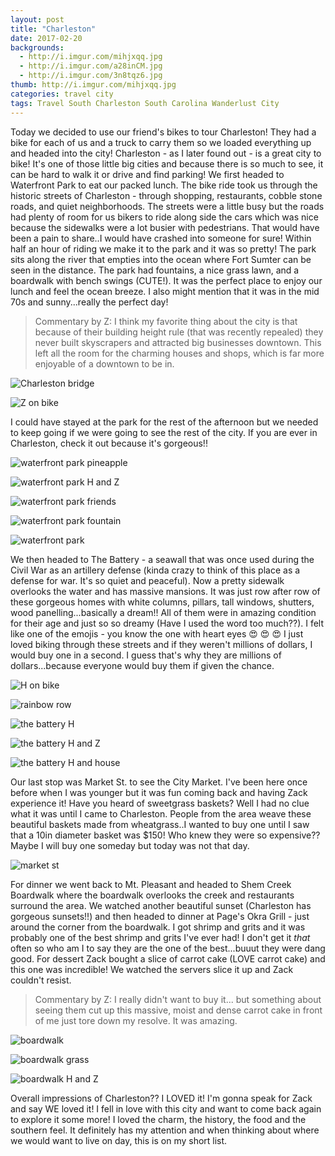 ```yaml
---
layout: post
title: "Charleston"
date: 2017-02-20
backgrounds:
  - http://i.imgur.com/mihjxqq.jpg
  - http://i.imgur.com/a28inCM.jpg
  - http://i.imgur.com/3n8tqz6.jpg
thumb: http://i.imgur.com/mihjxqq.jpg
categories: travel city
tags: Travel South Charleston South Carolina Wanderlust City
---
```


Today we decided to use our friend's bikes to tour Charleston! They had a bike for each of us  and a truck to carry them so we loaded everything up and headed into the city! Charleston - as I later found out - is a great city to bike! It's one of those little big cities and because there is so much to see, it can be hard to walk it or drive and find parking! We first headed to Waterfront Park to eat our packed lunch. The bike ride took us through the historic streets of Charleston - through shopping, restaurants, cobble stone roads, and quiet neighborhoods. The streets were a little busy but the roads had plenty of room for us bikers to ride along side the cars which was nice because the sidewalks were a lot busier with pedestrians. That would have been a pain to share..I would have crashed into someone for sure! Within half an hour of riding we make it to the park and it was so pretty! The park sits along the river that empties into the ocean where Fort Sumter can be seen in the distance. The park had fountains, a nice grass lawn, and a boardwalk with bench swings (CUTE!). It was the perfect place to enjoy our lunch and feel the ocean breeze. I also might mention that it was in the mid 70s and sunny...really the perfect day!

> Commentary by Z: I think my favorite thing about the city is that because of their building height rule (that was recently repealed) they never built skyscrapers and attracted big businesses downtown. This left all the room for the charming houses and shops, which is far more enjoyable of a downtown to be in.

![Charleston bridge](http://i.imgur.com/a28inCMh.jpg)

![Z on bike](http://i.imgur.com/TX7DswAh.jpg)

I could have stayed at the park for the rest of the afternoon but we needed to keep going if we were going to see the rest of the city. If you are ever in Charleston, check it out because it's gorgeous!!

![waterfront park pineapple](http://i.imgur.com/Br01Fbbh.jpg)

![waterfront park H and Z](http://i.imgur.com/BRNT4Mth.jpg)

![waterfront park friends](http://i.imgur.com/k3tRAj3h.jpg)

![waterfront park fountain](http://i.imgur.com/p92AueOh.jpg)

![waterfront park](http://i.imgur.com/mihjxqqh.jpg)

We then headed to The Battery - a seawall that was once used during the Civil War as an artillery defense (kinda crazy to think of this place as a defense for war. It's so quiet and peaceful). Now a pretty sidewalk overlooks the water and has massive mansions. It was just row after row of these gorgeous homes with white columns, pillars, tall windows, shutters, wood panelling...basically a dream!! All of them were in amazing condition for their age and just so so dreamy (Have I used the word too much??). I felt like one of the emojis - you know the one with heart eyes :heart_eyes: :heart_eyes: :heart_eyes: I just loved biking through these streets and if they weren't millions of dollars, I would buy one in a second. I guess that's why they are millions of dollars...because everyone would buy them if given the chance.

![H on bike](http://i.imgur.com/OfG3AYUh.jpg)

![rainbow row](http://i.imgur.com/bCUd8iuh.jpg)

![the battery H](http://i.imgur.com/6f5bgtWh.jpg)

![the battery H and Z](http://i.imgur.com/B4gsRHbh.jpg)

![the battery H and house](http://i.imgur.com/Cg9w54Fh.jpg)

Our last stop was Market St. to see the City Market. I've been here once before when I was younger but it was fun coming back and having Zack experience it! Have you heard of sweetgrass baskets? Well I had no clue what it was until I came to Charleston. People from the area weave these beautiful baskets made from wheatgrass..I wanted to buy one until I saw that a 10in diameter basket was $150! Who knew they were so expensive?? Maybe I will buy one someday but today was not that day.  

![market st](http://i.imgur.com/66Q51IWh.jpg)

For dinner we went back to Mt. Pleasant and headed to Shem Creek Boardwalk where the boardwalk overlooks the creek and restaurants surround the area. We watched another beautiful sunset (Charleston has gorgeous sunsets!!) and then headed to dinner at Page's Okra Grill - just around the corner from the boardwalk. I got shrimp and grits and it was probably one of the best shrimp and grits I've ever had! I don't get it _that_ often so who am I to say they are the one of the best...buuut they were dang good. For dessert Zack bought a slice of carrot cake (LOVE carrot cake) and this one was incredible! We watched the servers slice it up and Zack couldn't resist.

> Commentary by Z: I really didn't want to buy it... but something about seeing them cut up this massive, moist and dense carrot cake in front of me just tore down my resolve. It was amazing.

![boardwalk](http://i.imgur.com/3n8tqz6h.jpg)

![boardwalk grass](http://i.imgur.com/YXOArObh.jpg)

![boardwalk H and Z]( http://i.imgur.com/DW4WQWFh.jpg)

Overall impressions of Charleston?? I LOVED it! I'm gonna speak for Zack and say WE loved it! I fell in love with this city and want to come back again to explore it some more! I loved the charm, the history, the food and the southern feel. It definitely has my attention and when thinking about where we would want to live on day, this is on my short list.
